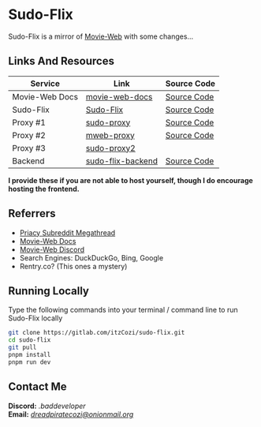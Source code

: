 # Sudo-Flix
Sudo-Flix is a mirror of [Movie-Web](https://github.com/movie-web/movie-web) with some changes...

## Links And Resources
| Service        | Link                                               | Source Code                                          |
|----------------|----------------------------------------------------|------------------------------------------------------|
| Movie-Web Docs | [movie-web-docs](https://movie-web.github.io/)     | [Source Code](https://github.com/movie-web/docs)     |
| Sudo-Flix      | [Sudo-Flix](https://sudo-flix.lol)                 | [Source Code](https://gitlab.com/itzCozi/sudo-flix)  |
| Proxy #1       | [sudo-proxy](https://sudo-proxy.netlify.app)       | [Source Code](https://gitlab.com/itzCozi/sudo-proxy) |
| Proxy #2       | [mweb-proxy](https://mweb-proxy.up.railway.app)    | [Source Code](https://gitlab.com/itzCozi/sudo-proxy) |
| Proxy #3       | [sudo-proxy2](sudo-proxy.up.railway.app)
| Backend        | [sudo-flix-backend](https://sudo-flix-backend.lol) | [Source Code](https://github.com/movie-web/backend)  |
**I provide these if you are not able to host yourself, though I do encourage hosting the frontend.**

## Referrers
- [Priacy Subreddit Megathread](https://www.reddit.com/r/Piracy/s/iymSloEpXn)
- [Movie-Web Docs](https://movie-web.github.io/docs/instances)
- [Movie-Web Discord](https://movie-web.github.io/links/discord)
- Search Engines: DuckDuckGo, Bing, Google
- Rentry.co? (This ones a mystery)

## Running Locally
Type the following commands into your terminal / command line to run Sudo-Flix locally
```bash
git clone https://gitlab.com/itzCozi/sudo-flix.git
cd sudo-flix
git pull
pnpm install
pnpm run dev
```

## Contact Me
**Discord:** *.baddeveloper*  
**Email:** *dreadpiratecozi@onionmail.org*